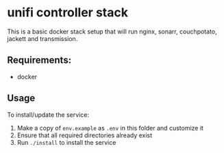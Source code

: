 # unifi controller stack

This is a basic docker stack setup that will run nginx, sonarr, couchpotato, jackett and transmission.

## Requirements:
* docker

## Usage

To install/update the service:

1. Make a copy of `env.example` as `.env` in this folder and customize it
2. Ensure that all required directories already exist
3. Run `./install` to install the service

